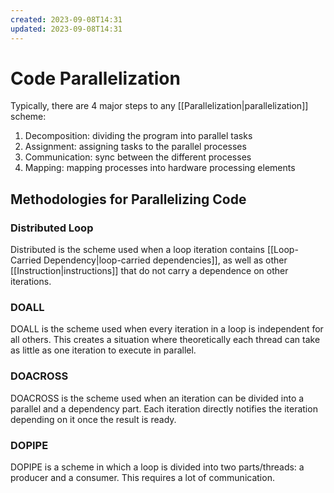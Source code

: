 ```yaml
---
created: 2023-09-08T14:31
updated: 2023-09-08T14:31
---
```

# Code Parallelization

Typically, there are 4 major steps to any [[Parallelization|parallelization]] scheme:

1. Decomposition: dividing the program into parallel tasks
2. Assignment: assigning tasks to the parallel processes
3. Communication: sync between the different processes
4. Mapping: mapping processes into hardware processing elements

## Methodologies for Parallelizing Code

### Distributed Loop

Distributed is the scheme used when a loop iteration contains [[Loop-Carried Dependency|loop-carried dependencies]], as well as other [[Instruction|instructions]] that do not carry a dependence on other iterations.

### DOALL

DOALL is the scheme used when every iteration in a loop is independent for all others. This creates a situation where theoretically each thread can take as little as one iteration to execute in parallel.

### DOACROSS

DOACROSS is the scheme used when an iteration can be divided into a parallel and a dependency part. Each iteration directly notifies the iteration depending on it once the result is ready.

### DOPIPE

DOPIPE is a scheme in which a loop is divided into two parts/threads: a producer and a consumer. This requires a lot of communication.